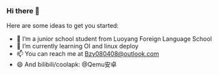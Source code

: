 ### Hi there 👋

Here are some ideas to get you started:

- 🔭 I’m a junior school student from Luoyang Foreign Language School
- 🌱 I’m currently learning OI and linux deploy
- 📫 You can reach me at Bzy080408@outlook.com
- 😄 And bilibili/coolapk: @Qemu安卓

